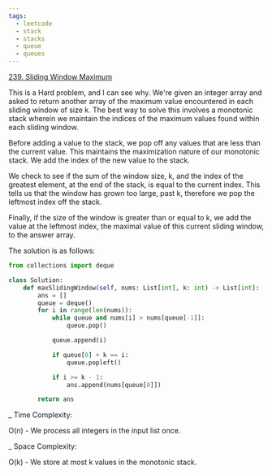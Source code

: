 ```yaml
---
tags:
  - leetcode
  - stack
  - stacks
  - queue
  - queues
---
```


<a href="https://leetcode.com/problems/sliding-window-maximum/">239. Sliding
Window Maximum</a>

This is a Hard problem, and I can see why. We're given an integer array and
asked to return another array of the maximum value encountered in each sliding
window of size k. The best way to solve this involves a monotonic stack wherein
we maintain the indices of the maximum values found within each sliding window.

Before adding a value to the stack, we pop off any values that are less than the
current value. This maintains the maximization nature of our monotonic stack. We
add the index of the new value to the stack.

We check to see if the sum of the window size, k, and the index of the greatest
element, at the end of the stack, is equal to the current index. This tells us
that the window has grown too large, past k, therefore we pop the leftmost index
off the stack.

Finally, if the size of the window is greater than or equal to k, we add the
value at the leftmost index, the maximal value of this current sliding window,
to the answer array.

The solution is as follows:

```python
from collections import deque

class Solution:
    def maxSlidingWindow(self, nums: List[int], k: int) -> List[int]:
        ans = []
        queue = deque()
        for i in range(len(nums)):
            while queue and nums[i] > nums[queue[-1]]:
                queue.pop()

            queue.append(i)

            if queue[0] + k == i:
                queue.popleft()

            if i >= k - 1:
                ans.append(nums[queue[0]])

        return ans
```

\_ Time Complexity:

O(n) - We process all integers in the input list once.

\_ Space Complexity:

O(k) - We store at most k values in the monotonic stack.
